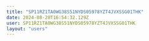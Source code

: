 ```yaml
---
title: "SP11RZ1TA0WG38S51NYDS05978YZT4JVXSSG01THK"
date: 2024-08-28T16:54:32.129Z
user: SP11RZ1TA0WG38S51NYDS05978YZT4JVXSSG01THK
layout: "users"
---
```

    